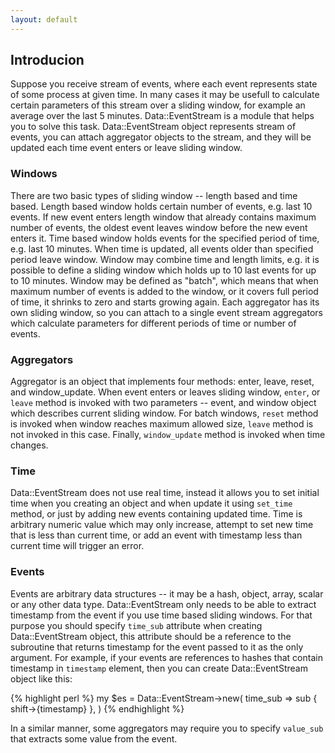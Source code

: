 ```yaml
---
layout: default
---
```

## Introducion

Suppose you receive stream of events, where each event represents state of some
process at given time. In many cases it may be usefull to calculate certain
parameters of this stream over a sliding window, for example an average over
the last 5 minutes. Data::EventStream is a module that helps you to solve this
task. Data::EventStream object represents stream of events, you can attach
aggregator objects to the stream, and they will be updated each time event
enters or leave sliding window.

### Windows

There are two basic types of sliding window -- length based and time based.
Length based window holds certain number of events, e.g. last 10 events. If new
event enters length window that already contains maximum number of events, the
oldest event leaves window before the new event enters it. Time based window
holds events for the specified period of time, e.g. last 10 minutes. When time
is updated, all events older than specified period leave window. Window may
combine time and length limits, e.g. it is possible to define a sliding window
which holds up to 10 last events for up to 10 minutes. Window may be defined as
"batch", which means that when maximum number of events is added to the window,
or it covers full period of time, it shrinks to zero and starts growing again.
Each aggregator has its own sliding window, so you can attach to a single event
stream aggregators which calculate parameters for different periods of time or
number of events.

### Aggregators

Aggregator is an object that implements four methods: enter, leave, reset, and
window_update.  When event enters or leaves sliding window, `enter`, or `leave`
method is invoked with two parameters -- event, and window object which
describes current sliding window. For batch windows, `reset` method is invoked
when window reaches maximum allowed size, `leave` method is not invoked in this
case.  Finally, `window_update` method is invoked when time changes.

### Time

Data::EventStream does not use real time, instead it allows you to set initial
time when you creating an object and when update it using `set_time` method, or
just by adding new events containing updated time. Time is arbitrary numeric
value which may only increase, attempt to set new time that is less than
current time, or add an event with timestamp less than current time will
trigger an error.

### Events

Events are arbitrary data structures -- it may be a hash, object, array, scalar
or any other data type. Data::EventStream only needs to be able to extract
timestamp from the event if you use time based sliding windows. For that
purpose you should specify `time_sub` attribute when creating Data::EventStream
object, this attribute should be a reference to the subroutine that returns
timestamp for the event passed to it as the only argument. For example, if your
events are references to hashes that contain timestamp in `timestamp` element,
then you can create Data::EventStream object like this:

{% highlight perl %}
my $es = Data::EventStream->new(
    time_sub => sub { shift->{timestamp} },
)
{% endhighlight %}

In a similar manner, some aggregators may require you to specify `value_sub`
that extracts some value from the event.
